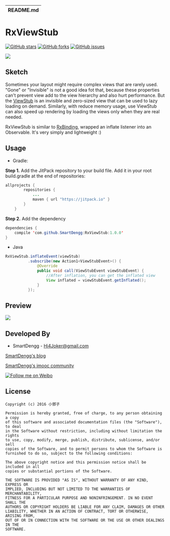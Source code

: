 | README.md |
|:---|

# RxViewStub

[![GitHub stars](https://img.shields.io/github/stars/SmartDengg/RxViewStub.svg?style=social&label=Star&maxAge=2592000?style=plastic)](https://github.com/SmartDengg/RxViewStub/stargazers)
[![GitHub forks](https://img.shields.io/github/forks/SmartDengg/RxViewStub.svg?style=social&label=Fork&maxAge=2592000?style=plastic)](https://github.com/SmartDengg/RxViewStub/network)
[![GitHub issues](https://img.shields.io/github/issues/SmartDengg/RxViewStub.svg?style=social&label=Issue&maxAge=2592000?style=plastic)](https://github.com/SmartDengg/RxViewStub/issues)


![](./images/icon.png)

Sketch
--------

Sometimes your layout might require complex views that are rarely used. "Gone" or "Invisible" is not a good idea fot that, because these properties can't prevent view add to the view hierarchy and also hurt performance. But the [ViewStub](http://developer.android.com/intl/zh-cn/reference/android/view/ViewStub.html) is an invisible and zero-sized view that can be used to lazy loading on demand. Similarly, with reduce memory usage, use ViewStub can also speed up rendering by loading the views only when they are real needed.


RxViewStub is similar to [RxBinding](https://github.com/JakeWharton/RxBinding), wrapped an inflate listener into an  Observable. It's very simply and lightweight :)

Usage
--------

- Gradle:

**Step 1.** Add the JitPack repository to your build file. Add it in your root build.gradle at the end of repositories:

```java
allprojects {
		repositories {
			...
			maven { url "https://jitpack.io" }
		}
	}
```

**Step 2.** Add the dependency

```java
dependencies {
    compile 'com.github.SmartDengg:RxViewStub:1.0.0' 
}
```

- Java

```java
RxViewStub.inflateEvent(viewStub)
          .subscribe(new Action1<ViewStubEvent>() {
              @Override
              public void call(ViewStubEvent viewStubEvent) {
                  //After inflation, you can get the inflated view
                  View inflated = viewStubEvent.getInflated();
              }
          });
```

Preview
--------

![](./images/RxViewStub.gif)


Developed By
--------
- SmartDengg - Hi4Joker@gmail.com

[SmartDengg's blog](http://www.jianshu.com/users/df40282480b4/latest_articles)
 
[SmartDengg's imooc community](http://www.imooc.com/myclub/article/uid/2536335)

<a href="http://weibo.com/5367097592/profile?rightmod=1&wvr=6&mod=personinfo">
  <img alt="Follow me on Weibo" src="http://upload-images.jianshu.io/upload_images/268450-50e41e15ac29b776.png?imageMogr2/auto-orient/strip%7CimageView2/2/w/1240" />
</a>

License
--------

	Copyright (c) 2016 小鄧子

	Permission is hereby granted, free of charge, to any person obtaining a copy
	of this software and associated documentation files (the "Software"), to deal
	in the Software without restriction, including without limitation the rights
	to use, copy, modify, merge, publish, distribute, sublicense, and/or sell
	copies of the Software, and to permit persons to whom the Software is
	furnished to do so, subject to the following conditions:

	The above copyright notice and this permission notice shall be included in all
	copies or substantial portions of the Software.

	THE SOFTWARE IS PROVIDED "AS IS", WITHOUT WARRANTY OF ANY KIND, EXPRESS OR
	IMPLIED, INCLUDING BUT NOT LIMITED TO THE WARRANTIES OF MERCHANTABILITY,
	FITNESS FOR A PARTICULAR PURPOSE AND NONINFRINGEMENT. IN NO EVENT SHALL THE
	AUTHORS OR COPYRIGHT HOLDERS BE LIABLE FOR ANY CLAIM, DAMAGES OR OTHER
	LIABILITY, WHETHER IN AN ACTION OF CONTRACT, TORT OR OTHERWISE, ARISING FROM,
	OUT OF OR IN CONNECTION WITH THE SOFTWARE OR THE USE OR OTHER DEALINGS IN THE
	SOFTWARE.

    














